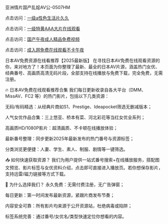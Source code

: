 亚洲情片国产乱婬AV公-0507HM

点击访问：<a href="https://cfad.pages.dev/">一级a性色生活片久久</a>

点击访问：<a href="https://bsdf-5f5.pages.dev/">一级特黄AAA大片在线观看</a>

点击访问：<a href="https://tfda.pages.dev/">国产午夜成人精品免费视频</a>

点击访问：<a href="https://rtj-3zo.pages.dev/">成入网免费在线观看不卡午夜</a>

日本AV免费资源在线看推荐【2025最新版】
在寻找日本AV免费在线观看资源的你，来对地方了！本页面为你整理了最新、最全的日本AV片源，涵盖热门女优、经典番号、高画质高清无码片段，全部支持在线播放与免费下载，完全免费，无需注册。

🔥 日本AV免费在线观看推荐合集
我们每日更新收录自各大平台（DMM、MissAV、FC2 等）的热门影片，包括以下几类资源：

无码/有码精选：从经典片商如S1、Prestige、Ideapocket筛选无删减版本；

人气女优作品合集：三上悠亚、桥本有菜、河北彩花等当红女优全系列；

高画质HD/1080P影片：超清画质、不卡顿在线播放体验；

最新番号整理：同步更新2025年最新发布的热门番号与资源标签；

分类浏览更便捷：人妻、学生、素人、制服、剧情等一键筛选。

📥 如何快速获取资源？
我们为用户提供一站式番号搜索+在线播放服务，搭配图文预览、影片标签与女优资料介绍，点击即可直接进入播放页。若你想保存影片，支持迅雷/磁力链接等方式下载。

🌟 为什么选择我们？
永久免费：无需付费注册，无广告弹窗；

每日更新：第一时间发布最新资源，紧跟片商发布节奏；

内容安全可靠：所有影片均来源于公开资源站，杜绝病毒或陷阱；

标签系统完善：通过番号/女优名/类型快速定位你想看的内容。

<span style="display:none;">[Canonical link](https://github.com/kong145/121412 ）</span>
